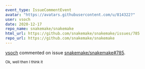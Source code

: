 ```yaml
---
event_type: IssueCommentEvent
avatar: "https://avatars.githubusercontent.com/u/814322?"
user: vsoch
date: 2020-12-17
repo_name: snakemake/snakemake
html_url: https://github.com/snakemake/snakemake/issues/785
repo_url: https://github.com/snakemake/snakemake
---
```


<a href='https://github.com/vsoch' target='_blank'>vsoch</a> commented on issue <a href='https://github.com/snakemake/snakemake/issues/785' target='_blank'>snakemake/snakemake#785</a>.

<small>Ok, well then I think it